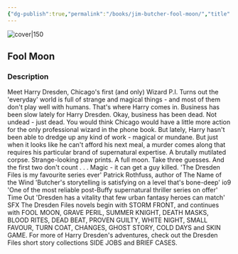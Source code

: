 ```yaml
---
{"dg-publish":true,"permalink":"/books/jim-butcher-fool-moon/","title":"\"Fool Moon\"","tags":["Fantasy"]}
---
```




![cover|150](http://books.google.com/books/content?id=OAtjZ5m1t8wC&printsec=frontcover&img=1&zoom=1&edge=curl&source=gbs_api)

## Fool Moon

### Description

Meet Harry Dresden, Chicago's first (and only) Wizard P.I. Turns out the 'everyday' world is full of strange and magical things - and most of them don't play well with humans. That's where Harry comes in. Business has been slow lately for Harry Dresden. Okay, business has been dead. Not undead - just dead. You would think Chicago would have a little more action for the only professional wizard in the phone book. But lately, Harry hasn't been able to dredge up any kind of work - magical or mundane. But just when it looks like he can't afford his next meal, a murder comes along that requires his particular brand of supernatural expertise. A brutally mutilated corpse. Strange-looking paw prints. A full moon. Take three guesses. And the first two don't count . . . Magic - it can get a guy killed. 'The Dresden Files is my favourite series ever' Patrick Rothfuss, author of The Name of the Wind 'Butcher's storytelling is satisfying on a level that's bone-deep' io9 'One of the most reliable post-Buffy supernatural thriller series on offer' Time Out 'Dresden has a vitality that few urban fantasy heroes can match' SFX The Dresden Files novels begin with STORM FRONT, and continues with FOOL MOON, GRAVE PERIL, SUMMER KNIGHT, DEATH MASKS, BLOOD RITES, DEAD BEAT, PROVEN GUILTY, WHITE NIGHT, SMALL FAVOUR, TURN COAT, CHANGES, GHOST STORY, COLD DAYS and SKIN GAME. For more of Harry Dresden's adventures, check out the Dresden Files short story collections SIDE JOBS and BRIEF CASES.
```